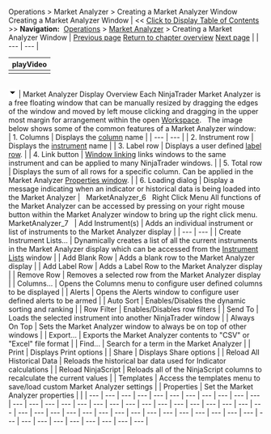 ﻿
Operations > Market Analyzer > Creating a Market Analyzer Window
Creating a Market Analyzer Window
| << [Click to Display Table of Contents](creating_a_market_analyzer_win.md) >> **Navigation:**     [Operations](operations.md) > [Market Analyzer](market_analyzer.md) > Creating a Market Analyzer Window | [Previous page](market_analyzer.md) [Return to chapter overview](market_analyzer.md) [Next page](working_with_instrument_rows.md) |
| --- | --- |

| playVideo |
| --- |
|  |
## 
![tog_minus](tog_minus.gif)
| Market Analyzer Display Overview Each NinjaTrader Market Analyzer is a free floating window that can be manually resized by dragging the edges of the window and moved by left mouse clicking and dragging in the upper most margin for arrangement within the open [Workspace](workspaces_menu.md).    The image below shows some of the common features of a Market Analyzer window:     | 1. Columns | Displays the [column](working_with_columns.md) name | | --- | --- | | 2. Instrument row | Displays the [instrument](working_with_instrument_rows.md) name | | 3. Label row | Displays a user defined [label row](working_with_instrument_rows.md). | | 4. Link button | [Window linking](linking_windows.md) links windows to the same instrument and can be applied to many NinjaTrader windows. | | 5. Total row | Displays the sum of all rows for a specific column. Can be applied in the Market Analyzer [Properties window](market_analyzer_properties.md). | | 6. Loading dialog | Display a message indicating when an indicator or historical data is being loaded into the Market Analyzer |      MarketAnalyzer_6   Right Click Menu All functions of the Market Analyzer can be accessed by pressing on your right mouse button within the Market Analyzer window to bring up the right click menu.   MarketAnalyzer_7     | Add Instrument(s) | Adds an individual instrument or list of instruments to the Market Analyzer display | | --- | --- | | Create Instrument Lists... | Dynamically creates a list of all the current instruments in the Market Analyzer display which can be accessed from the [Instrument Lists](instrument_lists.md) window | | Add Blank Row | Adds a blank row to the Market Analyzer display | | Add Label Row | Adds a Label Row to the Market Analyzer display | | Remove Row | Removes a selected row from the Market Analyzer display | | Columns... | Opens the Columns menu to configure user defined columns to be displayed | | Alerts | Opens the Alerts window to configure user defined alerts to be armed | | Auto Sort | Enables/Disables the dynamic sorting and ranking | | Row Filter | Enables/Disables row filters | | Send To | Loads the selected instrument into another NinjaTrader window | | Always On Top | Sets the Market Analyzer window to always be on top of other windows | | Export... | Exports the Market Analyzer contents to "CSV" or "Excel" file format | | Find... | Search for a term in the Market Analyzer | | Print | Displays Print options | | Share | Displays Share options | | Reload All Historical Data | Reloads the historical bar data used for Indicator calculations | | Reload NinjaScript | Reloads all of the NinjaScript columns to recalculate the current values | | Templates | Access the templates menu to save/load custom Market Analyzer settings | | Properties | Set the Market Analyzer properties | |
| --- | --- | --- | --- | --- | --- | --- | --- | --- | --- | --- | --- | --- | --- | --- | --- | --- | --- | --- | --- | --- | --- | --- | --- | --- | --- | --- | --- | --- | --- | --- | --- | --- | --- | --- | --- | --- | --- | --- | --- | --- | --- | --- | --- | --- | --- | --- | --- | --- | --- | --- |

